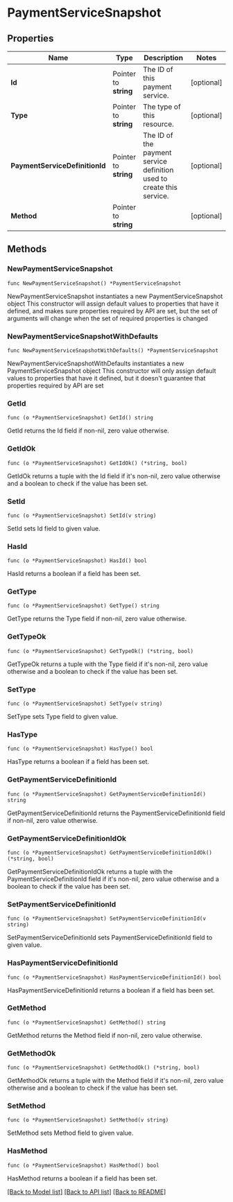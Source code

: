 # PaymentServiceSnapshot

## Properties

Name | Type | Description | Notes
------------ | ------------- | ------------- | -------------
**Id** | Pointer to **string** | The ID of this payment service. | [optional] 
**Type** | Pointer to **string** | The type of this resource. | [optional] 
**PaymentServiceDefinitionId** | Pointer to **string** | The ID of the payment service definition used to create this service.  | [optional] 
**Method** | Pointer to **string** |  | [optional] 

## Methods

### NewPaymentServiceSnapshot

`func NewPaymentServiceSnapshot() *PaymentServiceSnapshot`

NewPaymentServiceSnapshot instantiates a new PaymentServiceSnapshot object
This constructor will assign default values to properties that have it defined,
and makes sure properties required by API are set, but the set of arguments
will change when the set of required properties is changed

### NewPaymentServiceSnapshotWithDefaults

`func NewPaymentServiceSnapshotWithDefaults() *PaymentServiceSnapshot`

NewPaymentServiceSnapshotWithDefaults instantiates a new PaymentServiceSnapshot object
This constructor will only assign default values to properties that have it defined,
but it doesn't guarantee that properties required by API are set

### GetId

`func (o *PaymentServiceSnapshot) GetId() string`

GetId returns the Id field if non-nil, zero value otherwise.

### GetIdOk

`func (o *PaymentServiceSnapshot) GetIdOk() (*string, bool)`

GetIdOk returns a tuple with the Id field if it's non-nil, zero value otherwise
and a boolean to check if the value has been set.

### SetId

`func (o *PaymentServiceSnapshot) SetId(v string)`

SetId sets Id field to given value.

### HasId

`func (o *PaymentServiceSnapshot) HasId() bool`

HasId returns a boolean if a field has been set.

### GetType

`func (o *PaymentServiceSnapshot) GetType() string`

GetType returns the Type field if non-nil, zero value otherwise.

### GetTypeOk

`func (o *PaymentServiceSnapshot) GetTypeOk() (*string, bool)`

GetTypeOk returns a tuple with the Type field if it's non-nil, zero value otherwise
and a boolean to check if the value has been set.

### SetType

`func (o *PaymentServiceSnapshot) SetType(v string)`

SetType sets Type field to given value.

### HasType

`func (o *PaymentServiceSnapshot) HasType() bool`

HasType returns a boolean if a field has been set.

### GetPaymentServiceDefinitionId

`func (o *PaymentServiceSnapshot) GetPaymentServiceDefinitionId() string`

GetPaymentServiceDefinitionId returns the PaymentServiceDefinitionId field if non-nil, zero value otherwise.

### GetPaymentServiceDefinitionIdOk

`func (o *PaymentServiceSnapshot) GetPaymentServiceDefinitionIdOk() (*string, bool)`

GetPaymentServiceDefinitionIdOk returns a tuple with the PaymentServiceDefinitionId field if it's non-nil, zero value otherwise
and a boolean to check if the value has been set.

### SetPaymentServiceDefinitionId

`func (o *PaymentServiceSnapshot) SetPaymentServiceDefinitionId(v string)`

SetPaymentServiceDefinitionId sets PaymentServiceDefinitionId field to given value.

### HasPaymentServiceDefinitionId

`func (o *PaymentServiceSnapshot) HasPaymentServiceDefinitionId() bool`

HasPaymentServiceDefinitionId returns a boolean if a field has been set.

### GetMethod

`func (o *PaymentServiceSnapshot) GetMethod() string`

GetMethod returns the Method field if non-nil, zero value otherwise.

### GetMethodOk

`func (o *PaymentServiceSnapshot) GetMethodOk() (*string, bool)`

GetMethodOk returns a tuple with the Method field if it's non-nil, zero value otherwise
and a boolean to check if the value has been set.

### SetMethod

`func (o *PaymentServiceSnapshot) SetMethod(v string)`

SetMethod sets Method field to given value.

### HasMethod

`func (o *PaymentServiceSnapshot) HasMethod() bool`

HasMethod returns a boolean if a field has been set.


[[Back to Model list]](../README.md#documentation-for-models) [[Back to API list]](../README.md#documentation-for-api-endpoints) [[Back to README]](../README.md)


